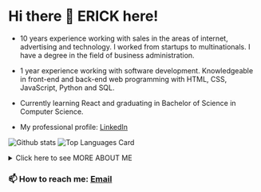 # Hi there 👋 ERICK here!

- 10 years experience working with sales in the areas of internet, advertising and technology. I worked from startups to multinationals. I have a degree in the field of business administration.

- 1 year experience working with software development. Knowledgeable in front-end and back-end web programming with HTML, CSS, JavaScript, Python and SQL.

- Currently learning React and graduating in Bachelor of Science in Computer Science.

- My professional profile: <a href="https://www.linkedin.com/in/erickcanali/">LinkedIn</a>

![Github stats](https://github-readme-stats.vercel.app/api?username=ecanali&theme=highcontrast&show_icons=true&count_private=true)
![Top Languages Card](https://github-readme-stats.vercel.app/api/top-langs/?username=ecanali&layout=compact)

<details>
<summary>Click here to see MORE ABOUT ME</summary>

### Main Projects 👨‍💻
// Foodfy: HTML, CSS and JavaScript, back-end with Node:

<a href="https://github.com/ecanali/foodfy">
  <img align="center" src="https://github-readme-stats.vercel.app/api/pin/?username=ecanali&repo=foodfy" />
</a>

&nbsp;
 
// RecipeLib: HTML, CSS, JavaScript and Python, back-end with Django:

<a href="https://github.com/ecanali/harvard-cs50-web/tree/main/cs50-p5-capstone">
  <img align="center" src="https://github-readme-stats.vercel.app/api/pin/?username=ecanali&repo=harvard-cs50-web" />
</a>

### Main Programming Language 👨‍
- JavaScript <img src="https://raw.githubusercontent.com/shinokada/shinokada/master/assets/javascript.png" width="40px">

### Interests 👨‍💻
- Web Development
- Computer Science
- Programming
- UI / UX Design
- Accessibility
- Clean Code
- Problem solving
  
</details>

### 📫 How to reach me: <a href="mailto:erick.canali@gmail.com">Email</a>
